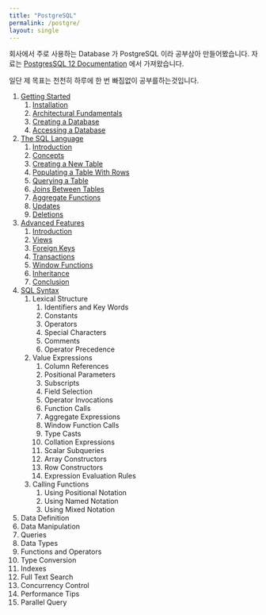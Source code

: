 ```yaml
---
title: "PostgreSQL"
permalink: /postgre/
layout: single
---
```


회사에서 주로 사용하는 Database 가 PostgreSQL 이라 공부삼아 만들어봤습니다. 자료는 [PostgresSQL 12 Documentation](https://www.postgresql.org/docs/12/index.html) 에서 가져왔습니다.

일단 제 목표는 천천히 하루에 한 번 빠짐없이 공부를하는것입니다.

1. [Getting Started](/postgre-1tutorialstart)
    1. [Installation](/postgre-1installation)
    2. [Architectural Fundamentals](/postgre-1architecturalfundamentals)
    3. [Creating a Database](/postgre-1creatingdatabase)
    4. [Accessing a Database](/postgre-1acessingdatabase)
2. [The SQL Language](/postgre-2tutorialsql)
    1. [Introduction](/postgre-2introduction)
    2. [Concepts](/postgre-2concepts)
    3. [Creating a New Table](/postgre-2createnewtable)
    4. [Populating a Table With Rows](/postgre-2populatingtablerow)
    5. [Querying a Table](/postgre-2queryingtable)
    6. [Joins Between Tables](/postgre-2joinsbetweentables)
    7. [Aggregate Functions](/postgre-2aggregatefunction)
    8. [Updates](/postgre-2updates)
    9. [Deletions](/postgre-2deletions)
3. [Advanced Features](/postgre-3tutorialadvance)
    1. [Introduction](/postgre-3introduction)
    2. [Views](/postgre-3view)
    3. [Foreign Keys](/postgre-3foreignkeys)
    4. [Transactions](/postgre-3transaction)
    5. [Window Functions](/postgre-3windowfunction)
    6. [Inheritance](/postgre-3inheritance)
    7. [Conclusion](/postgre-3conclusion)
4. [SQL Syntax](/postgre-4tutorialsqlsyntax)
    1. Lexical Structure
        1. Identifiers and Key Words
        2. Constants
        3. Operators
        4. Special Characters
        5. Comments
        6. Operator Precedence
    2. Value Expressions
        1. Column References
        2. Positional Parameters
        3. Subscripts
        4. Field Selection
        5. Operator Invocations
        6. Function Calls
        7. Aggregate Expressions
        8. Window Function Calls
        9. Type Casts
        10. Collation Expressions
        11. Scalar Subqueries
        12. Array Constructors
        13. Row Constructors
        14. Expression Evaluation Rules
    3. Calling Functions
        1. Using Positional Notation
        2. Using Named Notation
        3. Using Mixed Notation
5. Data Definition
6. Data Manipulation
7. Queries
8. Data Types
9. Functions and Operators
10. Type Conversion
11. Indexes
12. Full Text Search
13. Concurrency Control
14. Performance Tips
15. Parallel Query